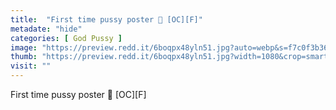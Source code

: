 ```yaml
---
title:  "First time pussy poster 🥰 [OC][F]"
metadate: "hide"
categories: [ God Pussy ]
image: "https://preview.redd.it/6boqpx48yln51.jpg?auto=webp&s=f7c0f3b36d1425ee71c8e9700066fa617cf47b12"
thumb: "https://preview.redd.it/6boqpx48yln51.jpg?width=1080&crop=smart&auto=webp&s=b5ba72e880078ce4339b0610bcfebef6b472f502"
visit: ""
---
```

First time pussy poster 🥰 [OC][F]
